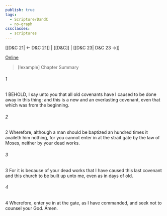 ```yaml
---
publish: true
tags:
  - Scripture/DandC
  - no-graph
cssclasses:
  - scriptures
---
```

[[D&C 21| ← D&C 21]] | [[D&C]] | [[D&C 23| D&C 23 →]]

[Online](https://churchofjesuschrist.org/study/scriptures/dc-testament/dc/22?lang=eng)

>[!example] Chapter Summary
>
###### 1
1 BEHOLD, I say unto you that all old covenants have I caused to be done away in this thing; and this is a new and an everlasting covenant, even that which was from the beginning.
###### 2
2 Wherefore, although a man should be baptized an hundred times it availeth him nothing, for you cannot enter in at the strait gate by the law of Moses, neither by your dead works.
###### 3
3 For it is because of your dead works that I have caused this last covenant and this church to be built up unto me, even as in days of old.
###### 4
4 Wherefore, enter ye in at the gate, as I have commanded, and seek not to counsel your God. Amen.




